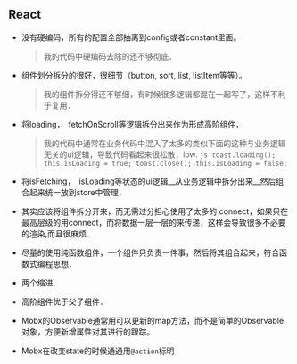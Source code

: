 

## React

* 没有硬编码，所有的配置全部抽离到config或者constant里面。

	> 我的代码中硬编码去除的还不够彻底．


* 组件划分拆分的很好，很细节（button, sort, list, listItem等等）。

	> 我的组件拆分得还不够细，有时候很多逻辑都混在一起写了，这样不利于复用．


* 将loading，　fetchOnScroll等逻辑拆分出来作为形成高阶组件，

	> 我的代码中通常在业务代码中混入了太多的类似下面的这种与业务逻辑无关的ui逻辑，导致代码看起来很松散，low.
		```js
		toast.loading();
		this.isLoading = true;
		toast.close();
		this.isLoading = false;
		```


* 将isFetching，　isLoading等状态的ui逻辑__从业务逻辑中拆分出来__然后组合起来统一放到store中管理．

* 其实应该将组件拆分开来，而无需过分担心使用了太多的 connect，如果只在最高层级的用connect，而将数据一层一层的来传递，这样会导致很多不必要的渲染,而且很麻烦．

* 尽量的使用纯函数组件，一个组件只负责一件事，然后将其组合起来，符合函数式编程思想．

* 两个缩进．

* 高阶组件优于父子组件．

* Mobx的Observable通常用可以更新的map方法，而不是简单的Observable对象，方便新增属性对其进行的跟踪。

* Mobx在改变state的时候通通用`@action`标明
















